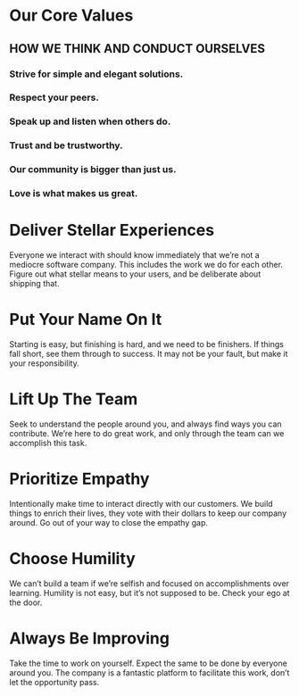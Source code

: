 # Our Core Values
## HOW WE THINK AND CONDUCT OURSELVES

### Strive for simple and elegant solutions.

### Respect your peers.

### Speak up and listen when others do.

### Trust and be trustworthy.

### Our community is bigger than just us.

### Love is what makes us great.

# Deliver Stellar Experiences

Everyone we interact with should know immediately that we’re not a mediocre software company. This includes the work we do for each other. Figure out what stellar means to your users, and be deliberate about shipping that.

# Put Your Name On It

Starting is easy, but finishing is hard, and we need to be finishers. If things fall short, see them through to success. It may not be your fault, but make it your responsibility.

# Lift Up The Team

Seek to understand the people around you, and always find ways you can contribute. We’re here to do great work, and only through the team can we accomplish this task.

# Prioritize Empathy

Intentionally make time to interact directly with our customers. We build things to enrich their lives, they vote with their dollars to keep our company around. Go out of your way to close the empathy gap.

# Choose Humility

We can’t build a team if we’re selfish and focused on accomplishments over learning. Humility is not easy, but it’s not supposed to be. Check your ego at the door.

# Always Be Improving

Take the time to work on yourself. Expect the same to be done by everyone around you. The company is a fantastic platform to facilitate this work, don’t let the opportunity pass.
